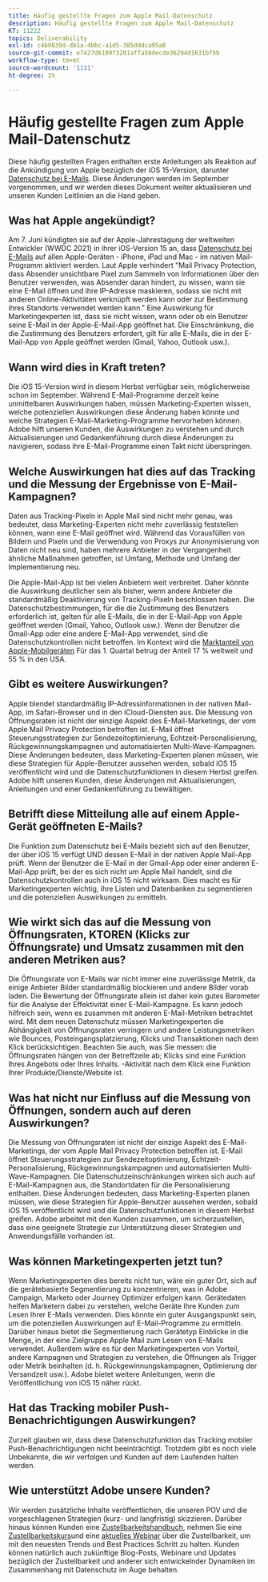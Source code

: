 ```yaml
---
title: Häufig gestellte Fragen zum Apple Mail-Datenschutz
description: Häufig gestellte Fragen zum Apple Mail-Datenschutz
KT: 11222
topics: Deliverability
exl-id: c4b9839d-db1a-4bbc-a1d5-385dddca95a8
source-git-commit: e7427d6109f3201affa58decde36294d1631bf5b
workflow-type: tm+mt
source-wordcount: '1111'
ht-degree: 1%

---
```


# Häufig gestellte Fragen zum Apple Mail-Datenschutz

Diese häufig gestellten Fragen enthalten erste Anleitungen als Reaktion auf die Ankündigung von Apple bezüglich der iOS 15-Version, darunter [Datenschutz bei E-Mails](https://www.apple.com/newsroom/2021/06/apple-advances-its-privacy-leadership-with-ios-15-ipados-15-macos-monterey-and-watchos-8/). Diese Änderungen werden im September vorgenommen, und wir werden dieses Dokument weiter aktualisieren und unseren Kunden Leitlinien an die Hand geben.

## Was hat Apple angekündigt?

Am 7. Juni kündigten sie auf der Apple-Jahrestagung der weltweiten Entwickler (WWDC 2021) in ihrer iOS-Version 15 an, dass [Datenschutz bei E-Mails](https://www.apple.com/newsroom/2021/06/apple-advances-its-privacy-leadership-with-ios-15-ipados-15-macos-monterey-and-watchos-8/) auf allen Apple-Geräten - iPhone, iPad und Mac - im nativen Mail-Programm aktiviert werden. Laut Apple verhindert &quot;Mail Privacy Protection, dass Absender unsichtbare Pixel zum Sammeln von Informationen über den Benutzer verwenden, was Absender daran hindert, zu wissen, wann sie eine E-Mail öffnen und ihre IP-Adresse maskieren, sodass sie nicht mit anderen Online-Aktivitäten verknüpft werden kann oder zur Bestimmung ihres Standorts verwendet werden kann.&quot; Eine Auswirkung für Marketingexperten ist, dass sie nicht wissen, wann oder ob ein Benutzer seine E-Mail in der Apple-E-Mail-App geöffnet hat. Die Einschränkung, die die Zustimmung des Benutzers erfordert, gilt für alle E-Mails, die in der E-Mail-App von Apple geöffnet werden (Gmail, Yahoo, Outlook usw.).

## Wann wird dies in Kraft treten?

Die iOS 15-Version wird in diesem Herbst verfügbar sein, möglicherweise schon im September. Während E-Mail-Programme derzeit keine unmittelbaren Auswirkungen haben, müssen Marketing-Experten wissen, welche potenziellen Auswirkungen diese Änderung haben könnte und welche Strategien E-Mail-Marketing-Programme hervorheben können. Adobe hilft unseren Kunden, die Auswirkungen zu verstehen und durch Aktualisierungen und Gedankenführung durch diese Änderungen zu navigieren, sodass ihre E-Mail-Programme einen Takt nicht überspringen.

## Welche Auswirkungen hat dies auf das Tracking und die Messung der Ergebnisse von E-Mail-Kampagnen?

Daten aus Tracking-Pixeln in Apple Mail sind nicht mehr genau, was bedeutet, dass Marketing-Experten nicht mehr zuverlässig feststellen können, wann eine E-Mail geöffnet wird. Während das Vorausfüllen von Bildern und Pixeln und die Verwendung von Proxys zur Anonymisierung von Daten nicht neu sind, haben mehrere Anbieter in der Vergangenheit ähnliche Maßnahmen getroffen, ist Umfang, Methode und Umfang der Implementierung neu.

Die Apple-Mail-App ist bei vielen Anbietern weit verbreitet. Daher könnte die Auswirkung deutlicher sein als bisher, wenn andere Anbieter die standardmäßig Deaktivierung von Tracking-Pixeln beschlossen haben. Die Datenschutzbestimmungen, für die die Zustimmung des Benutzers erforderlich ist, gelten für alle E-Mails, die in der E-Mail-App von Apple geöffnet werden (Gmail, Yahoo, Outlook usw.). Wenn der Benutzer die Gmail-App oder eine andere E-Mail-App verwendet, sind die Datenschutzkontrollen nicht betroffen. Im Kontext wird die [Marktanteil von Apple-Mobilgeräten](https://www.counterpointresearch.com/global-smartphone-share/) Für das 1. Quartal betrug der Anteil 17 % weltweit und 55 % in den USA.

## Gibt es weitere Auswirkungen?

Apple blendet standardmäßig IP-Adressinformationen in der nativen Mail-App, im Safari-Browser und in den iCloud-Diensten aus. Die Messung von Öffnungsraten ist nicht der einzige Aspekt des E-Mail-Marketings, der vom Apple Mail Privacy Protection betroffen ist. E-Mail öffnet Steuerungsstrategien zur Sendezeitoptimierung, Echtzeit-Personalisierung, Rückgewinnungskampagnen und automatisierten Multi-Wave-Kampagnen. Diese Änderungen bedeuten, dass Marketing-Experten planen müssen, wie diese Strategien für Apple-Benutzer aussehen werden, sobald iOS 15 veröffentlicht wird und die Datenschutzfunktionen in diesem Herbst greifen. Adobe hilft unseren Kunden, diese Änderungen mit Aktualisierungen, Anleitungen und einer Gedankenführung zu bewältigen.

## Betrifft diese Mitteilung alle auf einem Apple-Gerät geöffneten E-Mails?

Die Funktion zum Datenschutz bei E-Mails bezieht sich auf den Benutzer, der über iOS 15 verfügt UND dessen E-Mail in der nativen Apple Mail-App prüft. Wenn der Benutzer die E-Mail in der Gmail-App oder einer anderen E-Mail-App prüft, bei der es sich nicht um Apple Mail handelt, sind die Datenschutzkontrollen auch in iOS 15 nicht wirksam. Dies macht es für Marketingexperten wichtig, ihre Listen und Datenbanken zu segmentieren und die potenziellen Auswirkungen zu ermitteln.

## Wie wirkt sich das auf die Messung von Öffnungsraten, KTOREN (Klicks zur Öffnungsrate) und Umsatz zusammen mit den anderen Metriken aus?

Die Öffnungsrate von E-Mails war nicht immer eine zuverlässige Metrik, da einige Anbieter Bilder standardmäßig blockieren und andere Bilder vorab laden. Die Bewertung der Öffnungsrate allein ist daher kein gutes Barometer für die Analyse der Effektivität einer E-Mail-Kampagne. Es kann jedoch hilfreich sein, wenn es zusammen mit anderen E-Mail-Metriken betrachtet wird. Mit dem neuen Datenschutz müssen Marketingexperten die Abhängigkeit von Öffnungsraten verringern und andere Leistungsmetriken wie Bounces, Posteingangsplatzierung, Klicks und Transaktionen nach dem Klick berücksichtigen. Beachten Sie auch, was Sie messen: die Öffnungsraten hängen von der Betreffzeile ab; Klicks sind eine Funktion Ihres Angebots oder Ihres Inhalts. -Aktivität nach dem Klick eine Funktion Ihrer Produkte/Dienste/Website ist.

## Was hat nicht nur Einfluss auf die Messung von Öffnungen, sondern auch auf deren Auswirkungen?

Die Messung von Öffnungsraten ist nicht der einzige Aspekt des E-Mail-Marketings, der vom Apple Mail Privacy Protection betroffen ist. E-Mail öffnet Steuerungsstrategien zur Sendezeitoptimierung, Echtzeit-Personalisierung, Rückgewinnungskampagnen und automatisierten Multi-Wave-Kampagnen. Die Datenschutzeinschränkungen wirken sich auch auf E-Mail-Kampagnen aus, die Standortdaten für die Personalisierung enthalten. Diese Änderungen bedeuten, dass Marketing-Experten planen müssen, wie diese Strategien für Apple-Benutzer aussehen werden, sobald iOS 15 veröffentlicht wird und die Datenschutzfunktionen in diesem Herbst greifen. Adobe arbeitet mit den Kunden zusammen, um sicherzustellen, dass eine geeignete Strategie zur Unterstützung dieser Strategien und Anwendungsfälle vorhanden ist.

## Was können Marketingexperten jetzt tun?

Wenn Marketingexperten dies bereits nicht tun, wäre ein guter Ort, sich auf die gerätebasierte Segmentierung zu konzentrieren, was in Adobe Campaign, Marketo oder Journey Optimizer erfolgen kann. Gerätedaten helfen Marketern dabei zu verstehen, welche Geräte Ihre Kunden zum Lesen Ihrer E-Mails verwenden. Dies könnte ein guter Ausgangspunkt sein, um die potenziellen Auswirkungen auf E-Mail-Programme zu ermitteln. Darüber hinaus bietet die Segmentierung nach Gerätetyp Einblicke in die Menge, in der eine Zielgruppe Apple Mail zum Lesen von E-Mails verwendet. Außerdem wäre es für den Marketingexperten von Vorteil, andere Kampagnen und Strategien zu verstehen, die Öffnungen als Trigger oder Metrik beinhalten (d. h. Rückgewinnungskampagnen, Optimierung der Versandzeit usw.). Adobe bietet weitere Anleitungen, wenn die Veröffentlichung von iOS 15 näher rückt.

## Hat das Tracking mobiler Push-Benachrichtigungen Auswirkungen?

Zurzeit glauben wir, dass diese Datenschutzfunktion das Tracking mobiler Push-Benachrichtigungen nicht beeinträchtigt. Trotzdem gibt es noch viele Unbekannte, die wir verfolgen und Kunden auf dem Laufenden halten werden.

## Wie unterstützt Adobe unsere Kunden?

Wir werden zusätzliche Inhalte veröffentlichen, die unseren POV und die vorgeschlagenen Strategien (kurz- und langfristig) skizzieren. Darüber hinaus können Kunden eine [Zustellbarkeitshandbuch](../introduction.md), nehmen Sie eine [Zustellbarkeitskurs](https://experienceleague.adobe.com/?lang=de#dashboard/learning)und eine [aktuelles Webinar](https://primetime.bluejeans.com/a2m/events/playback/29edda30-a9b8-4e4b-a460-e829c02c912a) über die Zustellbarkeit, um mit den neuesten Trends und Best Practices Schritt zu halten. Kunden können natürlich auch zukünftige Blog-Posts, Webinare und Updates bezüglich der Zustellbarkeit und anderer sich entwickelnder Dynamiken im Zusammenhang mit Datenschutz im Auge behalten.
